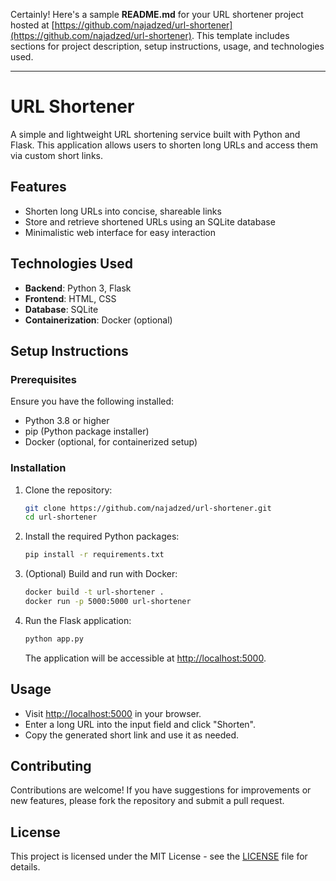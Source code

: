 Certainly! Here's a sample **README.md** for your URL shortener project hosted at [https://github.com/najadzed/url-shortener](https://github.com/najadzed/url-shortener). This template includes sections for project description, setup instructions, usage, and technologies used.

---

# URL Shortener

A simple and lightweight URL shortening service built with Python and Flask. This application allows users to shorten long URLs and access them via custom short links.

## Features

* Shorten long URLs into concise, shareable links
* Store and retrieve shortened URLs using an SQLite database
* Minimalistic web interface for easy interaction

## Technologies Used

* **Backend**: Python 3, Flask
* **Frontend**: HTML, CSS
* **Database**: SQLite
* **Containerization**: Docker (optional)

## Setup Instructions

### Prerequisites

Ensure you have the following installed:

* Python 3.8 or higher
* pip (Python package installer)
* Docker (optional, for containerized setup)

### Installation

1. Clone the repository:

   ```bash
   git clone https://github.com/najadzed/url-shortener.git
   cd url-shortener
   ```

2. Install the required Python packages:

   ```bash
   pip install -r requirements.txt
   ```

3. (Optional) Build and run with Docker:

   ```bash
   docker build -t url-shortener .
   docker run -p 5000:5000 url-shortener
   ```

4. Run the Flask application:

   ```bash
   python app.py
   ```

   The application will be accessible at [http://localhost:5000](http://localhost:5000).

## Usage

* Visit [http://localhost:5000](http://localhost:5000) in your browser.
* Enter a long URL into the input field and click "Shorten".
* Copy the generated short link and use it as needed.

## Contributing

Contributions are welcome! If you have suggestions for improvements or new features, please fork the repository and submit a pull request.

## License

This project is licensed under the MIT License - see the [LICENSE](LICENSE) file for details.


